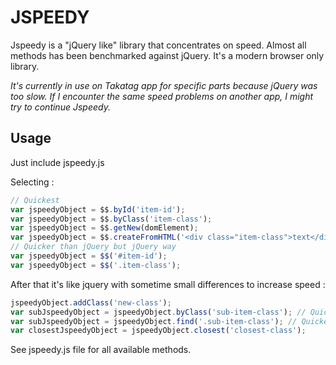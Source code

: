 # JSPEEDY

Jspeedy is a "jQuery like" library that concentrates on speed. Almost all methods has been benchmarked against jQuery. It's a modern browser only library.

_It's currently in use on Takatag app for specific parts because jQuery was too slow. If I encounter the same speed problems on another app, I might try to continue Jspeedy._

## Usage

Just include jspeedy.js

Selecting :

```js
// Quickest
var jspeedyObject = $$.byId('item-id');
var jspeedyObject = $$.byClass('item-class');
var jspeedyObject = $$.getNew(domElement);
var jspeedyObject = $$.createFromHTML('<div class="item-class">text</div>');
// Quicker than jQuery but jQuery way
var jspeedyObject = $$('#item-id');
var jspeedyObject = $$('.item-class');
```

After that it's like jquery with sometime small differences to increase speed :

```js
jspeedyObject.addClass('new-class');
var subJspeedyObject = jspeedyObject.byClass('sub-item-class'); // Quickest
var subJspeedyObject = jspeedyObject.find('.sub-item-class'); // Quicker than jQuery
var closestJspeedyObject = jspeedyObject.closest('closest-class');
```

See jspeedy.js file for all available methods.